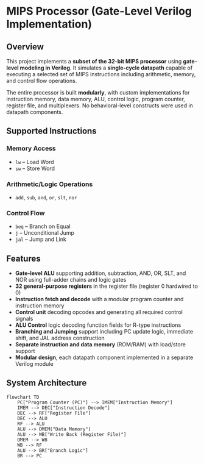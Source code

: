 # MIPS Processor (Gate-Level Verilog Implementation)

## Overview

This project implements a **subset of the 32-bit MIPS processor** using **gate-level modeling in Verilog**. It simulates a **single-cycle datapath** capable of executing a selected set of MIPS instructions including arithmetic, memory, and control flow operations.

The entire processor is built **modularly**, with custom implementations for instruction memory, data memory, ALU, control logic, program counter, register file, and multiplexers. No behavioral-level constructs were used in datapath components.

## Supported Instructions

### Memory Access
- `lw` – Load Word  
- `sw` – Store Word

### Arithmetic/Logic Operations
- `add`, `sub`, `and`, `or`, `slt`, `nor`

### Control Flow
- `beq` – Branch on Equal  
- `j` – Unconditional Jump  
- `jal` – Jump and Link

## Features

- **Gate-level ALU** supporting addition, subtraction, AND, OR, SLT, and NOR using full-adder chains and logic gates  
- **32 general-purpose registers** in the register file (register 0 hardwired to 0)  
- **Instruction fetch and decode** with a modular program counter and instruction memory  
- **Control unit** decoding opcodes and generating all required control signals  
- **ALU Control** logic decoding function fields for R-type instructions  
- **Branching and Jumping** support including PC update logic, immediate shift, and JAL address construction  
- **Separate instruction and data memory** (ROM/RAM) with load/store support  
- **Modular design**, each datapath component implemented in a separate Verilog module  

## System Architecture
```mermaid
flowchart TD
    PC["Program Counter (PC)"] --> IMEM["Instruction Memory"]
    IMEM --> DEC["Instruction Decode"]
    DEC --> RF["Register File"]
    DEC --> ALU
    RF --> ALU
    ALU --> DMEM["Data Memory"]
    ALU --> WB["Write Back (Register File)"]
    DMEM --> WB
    WB --> RF
    ALU --> BR["Branch Logic"]
    BR --> PC
```
